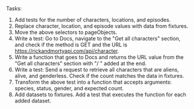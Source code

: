 Tasks:

1. Add tests for the number of characters, locations, and episodes.
2. Replace character, location, and episode values with data from fixtures.
3. Move the above selectors to pageObjects.
4. Write a test:
    Go to Docs, navigate to the "Get all characters" section, and check if the method is GET and the URL is https://rickandmortyapi.com/api/character.
5. Write a function that goes to Docs and returns the URL value from the "Get all characters" section with "/ " added at the end.
6. Write a test:
    Send a request to retrieve all characters that are aliens, alive, and genderless. Check if the count matches the data in fixtures.
7. Transform the above test into a function that accepts arguments: species, status, gender, and expected count.
8. Add datasets to fixtures. Add a test that executes the function for each added dataset.
